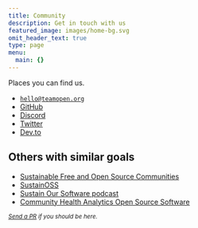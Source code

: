 ```yaml
---
title: Community
description: Get in touch with us
featured_image: images/home-bg.svg
omit_header_text: true
type: page
menu:
  main: {}
---
```


Places you can find us.

- [`hello@teamopen.org`](mailto:hello@teamopen.org)
- [GitHub](https://github.com/teamopen-dev)
- [Discord](https://discord.gg/XKGMcbf)
- [Twitter](https://twitter.com/teamopen_org)
- [Dev.to](https://dev.to/teamopen)

## Others with similar goals

- [Sustainable Free and Open Source Communities](https://sfosc.org)
- [SustainOSS](https://sustainoss.org)
- [Sustain Our Software podcast](https://devchat.tv/sustain-our-software)
- [Community Health Analytics Open Source Software](https://chaoss.community/)

<sub>_[Send a PR](https://github.com/teamopen-dev/website-org) if you should be here._</sub>
